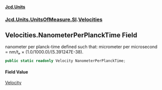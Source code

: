 #### [Jcd.Units](index 'index')
### [Jcd.Units.UnitsOfMeasure.SI](Jcd.Units.UnitsOfMeasure.SI 'Jcd.Units.UnitsOfMeasure.SI').[Velocities](Velocities 'Jcd.Units.UnitsOfMeasure.SI.Velocities')

## Velocities.NanometerPerPlanckTime Field

nanometer per planck-time defined such that: micrometer per microsecond = nm/tₚ × (1.0/1000.0)/(5.391247E-38).

```csharp
public static readonly Velocity NanometerPerPlanckTime;
```

#### Field Value
[Velocity](Velocity 'Jcd.Units.UnitTypes.Velocity')